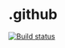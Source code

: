 # .github

 [![Build status](https://github.com/ansforge/Documentation/workflows/main%20branch%20CI/badge.svg)](https://github.com/ansforge/Documentation/actions?query=workflow%3A%22main+branch+CI%22)
